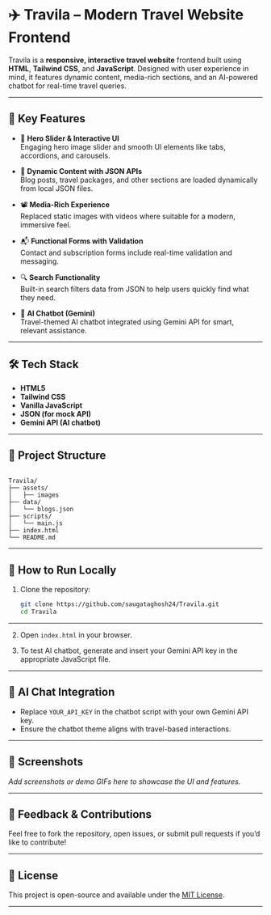 # ✈️ Travila – Modern Travel Website Frontend

Travila is a **responsive, interactive travel website** frontend built using **HTML**, **Tailwind CSS**, and **JavaScript**. Designed with user experience in mind, it features dynamic content, media-rich sections, and an AI-powered chatbot for real-time travel queries.

---

## 🌟 Key Features

- 🎠 **Hero Slider & Interactive UI**  
  Engaging hero image slider and smooth UI elements like tabs, accordions, and carousels.

- 🔄 **Dynamic Content with JSON APIs**  
  Blog posts, travel packages, and other sections are loaded dynamically from local JSON files.

- 📽️ **Media-Rich Experience**  
  Replaced static images with videos where suitable for a modern, immersive feel.

- 📬 **Functional Forms with Validation**  
  Contact and subscription forms include real-time validation and messaging.

- 🔍 **Search Functionality**  
  Built-in search filters data from JSON to help users quickly find what they need.

- 🤖 **AI Chatbot (Gemini)**  
  Travel-themed AI chatbot integrated using Gemini API for smart, relevant assistance.

---

## 🛠️ Tech Stack

- **HTML5**
- **Tailwind CSS**
- **Vanilla JavaScript**
- **JSON (for mock API)**
- **Gemini API (AI chatbot)**

---

## 📂 Project Structure


```

Travila/
├── assets/
│   ├── images
├── data/
│   └── blogs.json
├── scripts/
│   └── main.js
├── index.html
└── README.md

````

---

## 🔧 How to Run Locally

1. Clone the repository:
   ```bash
   git clone https://github.com/saugataghosh24/Travila.git
   cd Travila
---

2. Open `index.html` in your browser.

3. To test AI chatbot, generate and insert your Gemini API key in the appropriate JavaScript file.

---

## 🤖 AI Chat Integration

* Replace `YOUR_API_KEY` in the chatbot script with your own Gemini API key.
* Ensure the chatbot theme aligns with travel-based interactions.

---

## 📸 Screenshots

*Add screenshots or demo GIFs here to showcase the UI and features.*

---

## 📢 Feedback & Contributions

Feel free to fork the repository, open issues, or submit pull requests if you’d like to contribute!

---

## 📝 License

This project is open-source and available under the [MIT License](LICENSE).

---
